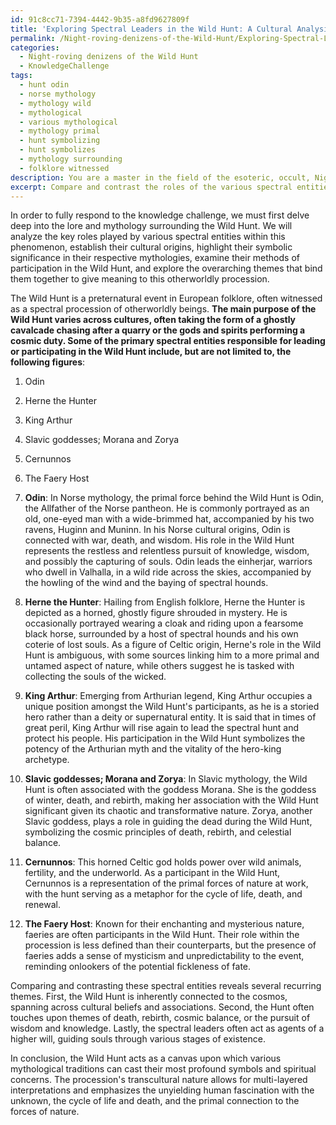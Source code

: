```yaml
---
id: 91c8cc71-7394-4442-9b35-a8fd9627809f
title: 'Exploring Spectral Leaders in the Wild Hunt: A Cultural Analysis'
permalink: /Night-roving-denizens-of-the-Wild-Hunt/Exploring-Spectral-Leaders-in-the-Wild-Hunt-A-Cultural-Analysis/
categories:
  - Night-roving denizens of the Wild Hunt
  - KnowledgeChallenge
tags:
  - hunt odin
  - norse mythology
  - mythology wild
  - mythological
  - various mythological
  - mythology primal
  - hunt symbolizing
  - hunt symbolizes
  - mythology surrounding
  - folklore witnessed
description: You are a master in the field of the esoteric, occult, Night-roving denizens of the Wild Hunt and Education. You are a writer of tests, challenges, books and deep knowledge on Night-roving denizens of the Wild Hunt for initiates and students to gain deep insights and understanding from. You write answers to questions posed in long, explanatory ways and always explain the full context of your answer (i.e., related concepts, formulas, examples, or history), as well as the step-by-step thinking process you take to answer the challenges. Be rigorous and thorough, and summarize the key themes, ideas, and conclusions at the end.
excerpt: Compare and contrast the roles of the various spectral entities within the Wild Hunt. Explain how their cultural origins, symbolic significance, and methods of participation contribute to the cohesiveness and broader meaning behind the procession.
---
```

In order to fully respond to the knowledge challenge, we must first delve deep into the lore and mythology surrounding the Wild Hunt. We will analyze the key roles played by various spectral entities within this phenomenon, establish their cultural origins, highlight their symbolic significance in their respective mythologies, examine their methods of participation in the Wild Hunt, and explore the overarching themes that bind them together to give meaning to this otherworldly procession.

The Wild Hunt is a preternatural event in European folklore, often witnessed as a spectral procession of otherworldly beings. **The main purpose of the Wild Hunt varies across cultures, often taking the form of a ghostly cavalcade chasing after a quarry or the gods and spirits performing a cosmic duty. Some of the primary spectral entities responsible for leading or participating in the Wild Hunt include, but are not limited to, the following figures**:

1. Odin
2. Herne the Hunter
3. King Arthur
4. Slavic goddesses; Morana and Zorya
5. Cernunnos
6. The Faery Host

1. **Odin**: In Norse mythology, the primal force behind the Wild Hunt is Odin, the Allfather of the Norse pantheon. He is commonly portrayed as an old, one-eyed man with a wide-brimmed hat, accompanied by his two ravens, Huginn and Muninn. In his Norse cultural origins, Odin is connected with war, death, and wisdom. His role in the Wild Hunt represents the restless and relentless pursuit of knowledge, wisdom, and possibly the capturing of souls. Odin leads the einherjar, warriors who dwell in Valhalla, in a wild ride across the skies, accompanied by the howling of the wind and the baying of spectral hounds.

2. **Herne the Hunter**: Hailing from English folklore, Herne the Hunter is depicted as a horned, ghostly figure shrouded in mystery. He is occasionally portrayed wearing a cloak and riding upon a fearsome black horse, surrounded by a host of spectral hounds and his own coterie of lost souls. As a figure of Celtic origin, Herne's role in the Wild Hunt is ambiguous, with some sources linking him to a more primal and untamed aspect of nature, while others suggest he is tasked with collecting the souls of the wicked.

3. **King Arthur**: Emerging from Arthurian legend, King Arthur occupies a unique position amongst the Wild Hunt's participants, as he is a storied hero rather than a deity or supernatural entity. It is said that in times of great peril, King Arthur will rise again to lead the spectral hunt and protect his people. His participation in the Wild Hunt symbolizes the potency of the Arthurian myth and the vitality of the hero-king archetype.

4. **Slavic goddesses; Morana and Zorya**: In Slavic mythology, the Wild Hunt is often associated with the goddess Morana. She is the goddess of winter, death, and rebirth, making her association with the Wild Hunt significant given its chaotic and transformative nature. Zorya, another Slavic goddess, plays a role in guiding the dead during the Wild Hunt, symbolizing the cosmic principles of death, rebirth, and celestial balance.

5. **Cernunnos**: This horned Celtic god holds power over wild animals, fertility, and the underworld. As a participant in the Wild Hunt, Cernunnos is a representation of the primal forces of nature at work, with the hunt serving as a metaphor for the cycle of life, death, and renewal.

6. **The Faery Host**: Known for their enchanting and mysterious nature, faeries are often participants in the Wild Hunt. Their role within the procession is less defined than their counterparts, but the presence of faeries adds a sense of mysticism and unpredictability to the event, reminding onlookers of the potential fickleness of fate.

Comparing and contrasting these spectral entities reveals several recurring themes. First, the Wild Hunt is inherently connected to the cosmos, spanning across cultural beliefs and associations. Second, the Hunt often touches upon themes of death, rebirth, cosmic balance, or the pursuit of wisdom and knowledge. Lastly, the spectral leaders often act as agents of a higher will, guiding souls through various stages of existence.

In conclusion, the Wild Hunt acts as a canvas upon which various mythological traditions can cast their most profound symbols and spiritual concerns. The procession's transcultural nature allows for multi-layered interpretations and emphasizes the unyielding human fascination with the unknown, the cycle of life and death, and the primal connection to the forces of nature.

